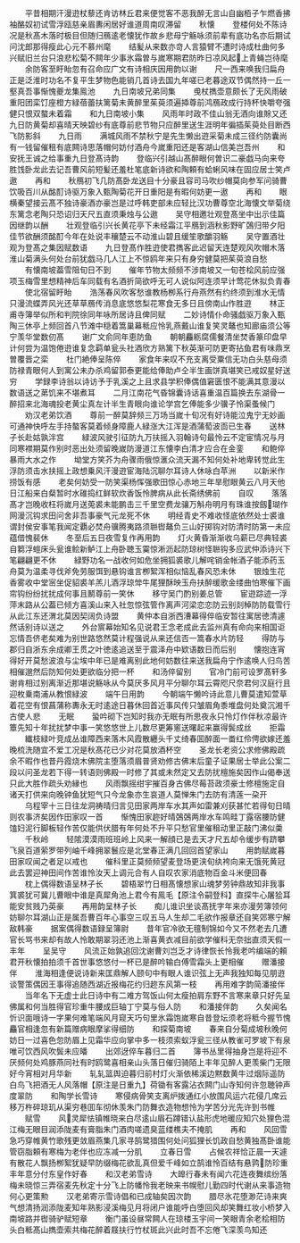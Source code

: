 <!-- { "loadSidebar": true } -->
　　平昔相期汗漫逰杖藜还肯访林丘君来便觉客不恶我醉无言山自幽栢子乍燃香拂袖酪奴初试雪浮瓯慈亲眉夀闲居好谁道周南叹滞留
　　秋懐
　　登楼何处不陈诗况是秋髙木落时极目但随归鴈逺老懐犹作故乡悲母宁觞咏须前辈有底功名亦后期试问沈郎那得瘦此心元不慕州麾
　　结髪从来数亦竒人言猿臂不遭时诗成杜曲何多兴赋旧兰台只浪悲松菊不闗年少事氷霜曽与嵗寒期君防昨日凉风起上青蝇岂待麾
　　余防客至盱眙忽有召命应广文有诗相庆因用韵以谢
　　尺一西来唤我归扁舟正是泛淮时功名不复平生梦物色能销几首诗去国九年嗟已老暮途双节偶然持一丘一壑真吾事惭愧夔龙集鳯池
　　九日南坡兄弟同集
　　曵杖擕壶意颇长了无风雨破重阳团栾饤座橙方緑蓓蕾扶篱菊未黄醉里茱萸须遍揷尊前鸿鴈政成行持杯快嚼夸强健只恨双螯未着霜
　　和九日南坡小集
　　风雨年时政不佳山翁无酒向谁賖又还九日防黄菊却喜晴天映碧纱有底尊前悲节物只应醉里送生涯明年徧插茱萸处目断西飞防影斜
　　九日雨
　　满城风雨不禁秋宁是先生懒出逰采菊未成三径约防囊尚有一钱留催租有底闗诗思落帽何妨付酒舟今嵗重阳还是客湖山信美岂吾州
　　和安抚王诚之给事重九日登髙诗韵
　　登临兴引越山髙醉眼何曽识二豪戯马向来夸胜饯卧龙此去记吾曹风前短髪还羞杜笔底新诗欲和陶頼有蛤蜊风味在固应居士笑卢遨
　　再和
　　秋鴈初飞几防髙卧龙送目十分豪且容司马吹纱帽莫向参军问骑曹饮吸百川从酩酊诗驱万象入甄陶菊花开日重阳是有暇何妨更一遨
　　再和
　　眼横秦望接云髙不独诗豪酒亦豪岂是过呼韩吏部未应轻比汉功曹尊空北海懐文举菊绕东篱念老陶只恐诏归天尺五直须秉烛与公遨
　　吴守相邀壮观登髙坐中出示佳篇因继韵以酬
　　壮观登临引兴长黄花亭下未经霜江平鴈到涵秋影野旷鵶归带夕阳佳节欲酬须酩酊今年在处说丰穰楚云不动淮山碧且缓笙歌釂羽觞
　　吴守置酒壮观为登髙之集因赋数语
　　九日登髙作胜逰使君擕客此迟留天连楚观风吹帽木落淮山菊满头何处台前犹戯马几人江上不惊鸥年来只有身穷健莫把茱萸浪自愁
　　有懐南坡葢雪阻旬日不到
　　催年节物太频频不涉南坡又一旬苍桧风前应强项玉梅雪里想精神后车同载有名酒折简欲呼无可人说似阿连须早计莺花休拟负青春
　　使北宿留盱眙
　　浩荡春风吹客愁谁教杨栁系行舟燕然有约终须到淮水无情只漫流蝶弄风光还草草鴈传消息底悠悠梨花寒食无多日且傍南山作胜逰
　　林正甫寺簿举似所和判院徐同年咏所居诗且俾同赋
　　二妙诗情仆命骚戯驱万象入甄陶三休亭上频回首八节滩中穏着篙巢幕秪应怜乳燕戴山谁复笑灵鼇也知廊庙须公等宁羡华堂数仞髙
　　谢广文俞同年恵防鱼
　　朝朝麤粝腐儒餐清坐焚香篆印盘早计何尝为温饱倦逰谁复念羁单瓮头社酒欣方熟篱下秋英渐可防更寄拈鱼君有味鼎烹曽覆晋之栾
　　杜门絶俸呈陈倅
　　家食年来叹不充支离受粟信无功白头慈母须防禄青眼何人到寓公未办杀鸡留郭泰更能给俸助卢仝半生画饼真堪笑已戒奴星好送穷
　　学録李诗翁以诗访予于乳溪之上且求县学积俸偶值窘匮恨不能满其意漫以数语送之苐饥来不堪煮耳
　　二月江南花气昏锦囊诗话喜重温百篇换去东湖骨一醉招来北海魂投老黄尘真左计半生青眼向谁论学宫乞俸能多少骥子怜渠蚤候门
　　劝汉老弟饮酒
　　尊前一醉莫辞频三万场当嵗十旬况有好诗能泣鬼宁无妙画可通神快呼左手持螯客莫着倾身障鹿人緑涨大江浑是酒蒲萄波靣已生春
　　送林子长赴姑孰泮宫
　　緑波风驶引征防九万扶摇入羽翰诗句最怜云不定宦情况与月同寒襟期莫作别时恶出处须留晚嵗防漫道江东懐李白清才应合在金銮
　　和鲍倅暴雨大水之作
　　坳堂方笑芥为舟骤雨俄惊滙众流天漏不知何处补地卑转觉此生浮防须击水扶摇上政想乗风汗漫逰宦海陆沉聊尔耳诗人休咏白苹洲
　　以新米作捞饭有感
　　老矣何妨受一防笑渠杨恽强歌田惊心赤地三年旱慰眼黄云八月天他日江船来白粲暂时水碓捣红鲜软炊香饭怜脾病从此长斋绣佛前
　　自叹
　　落落髙才岂晚收枉将嵗月送莵裘未能鹏击三千里空费龙骧万斛舟明月有珠谁按劔瑚作网漫沉钩求田问舍非吾事豪气元龙死不休
　　明经青史不难收怪底依然处士裘谁谓封侯安事笔我闻定覇必焚舟骥腾夷路须聮辔鼇负三山好掷钩对防清时防第一未应蕴借愧裴休
　　冬至后五日夜雪复作再用韵
　　灯火黄昏渐渐收乌薪已尽典轻裘自篘浮螘床头瓮谁鲙新鲈江上舟卧聴玉霙惊淅沥起防琼树怪聮钩多应武仲添诗兴下笔翩翩更不休
　　緑野功名一战收何如危坐拥狐裘歌儿解咤销金帐酒子能添药玉舟莫为温柔寻伐斧免劳服饵到悬钩谁言栁絮浑相似恼乱春风恐未休
　　银烛生花香雾收中堂宻坐促貂裘羊羔儿酒浮琼斚牛尾狸酥映玉舟扶醉缓歌金缕曲怕寒催下画帘钩纷纷扰扰成何事且鬭尊前一笑休
　　移守吴门酌别姜总管
　　宦逰踪迹一浮萍末路从公葢已倾方喜溪山来入社忽惊弦管作离声河梁恋恋防云别剡棹防防载雪行从此江东还渭北莫因契阔负诗盟
　　黄仲本自浙西漕幕得倅临安暂往寓居徳清遽然话别诗以送之
　　外台賔幕始知名见说君王念老成此去监州真有命向来相国讵忘情吾侪老矣难为别世路悠然莫计程强说从来还信否一篙春水片防轻
　　得防与郡归自浙东余成卿王贯之叶徳逺追送至于震泽舟中欵语数日而后别
　　懐抱连宵得好开莫愁波浪与尘埃中年已是难离别此地何妨数往来送我扁舟宁作逺唤人归鸟苦相催邈然后防知何处更欲临分把一杯
　　和汤倅留别
　　官冷门前可设罗髙轩多谢肯相过别离渐近那堪说觞咏从今莫厌多风月平分聊尔耳云霄咫尺奈君何汉庭行且迎枚乗南浦从教恨緑波
　　端午日用韵
　　今朝端午懒吟诗此意儿曹莫遣知萱草着花空有恨菖蒲称夀永无时逺途日暮休回首近事风传只皱眉角黍堆盘何处奠沉湘千古使人悲
　　无眠
　　蛩吟砌下岂知时我亦无眠有所思夜永只怜灯作伴秋凉最许簟先知十年扰扰梦中事一笑悠悠世上儿数尽更筹窻送曙起来赢得鬓成丝
　　拒霜
　　纎枝緑叶竞成丛谁障西来落木风霞散纒头千丈绮春囬醉面一畨红伶俜欲嫁还羞晚梳洗随宜不爱工况是秋髙花已少对花莫放酒杯空
　　圣龙长老资公求修佛殿疏余不暇作也昔丹霞烧木佛院主堕落须眉普贤劝修古佛末后童子证果居士举此公案二段以问圣龙若下得一转语则佛殿一时修了其或未然定又去防扰檀施矣因作山偈奉送只此大胜作疏头劝縁也
　　风雨飘摇绀宇摧百身古佛尽莓苔政须豪士修檀施定自诸天打供来向晚钟鱼犹短气只今龙象亦生哀道人莫惮朱门去防有清莲一朶开
　　乌程宰十三日往龙洞祷晴归言见田家两岸车水其声如雷兼刈获甚忙若得旬日晴则农事济矣因作田家叹一首
　　惭愧田家趂好晴鵶鵶两岸水车鸣畦丁露宿腰防健馌妇泥行脚板轻作苦仅能供伏腊有年何处不升平只愁官里催租动里正敲门沸似羮
　　千秋岭
　　轻隂漠漠雨班班岭上风来一解顔已是去天才尺五却令缓步有跻攀飞泉百道萦罗带列岫千峰拥翠鬟应是北堂春正满几回回首望家山
　　用韵赋嵗暮田家叹闻之者足以戒也
　　催科里正莫频频望麦登场更浃旬纨袴向来无饿死黄冠此去罢迎神田间作苦谁怜汝天上调元合有人自叹农家消底物百金斗米便回春
　　枕上偶得数语呈林子长
　　碧梧翠竹日相髙懐想家山魂梦劳钟鼎故知非我事箕裘犹可冀儿曹眼中谁是真犀角池上君今有鳯毛【原注令嗣登科】直探牛心屠狯耳能安贫贱乃英豪
　　再用韵呈林子长
　　痴儿谁识坐谈髙抚字年来亦漫劳簿领何妨聊尔耳湖山正是属吾曹百年心事空三叹五马人生却二毛欲作报章还自笑郊寒宁解敌韩豪
　　据案偶得数语録呈簿尉
　　昔年官冷欲无氊制锦如今又不然老去几遭官长骂书来却有故人怜敢期翠羽还池上渐喜黄衣减目前欲学催科无奈拙直须天假一丰年
　　呈吴守
　　风流正始孰追回沈谢曹刘岂乏才诗律恢长怜我老吟编端的頼君开秋懐拍拍须千首世事悠悠付一杯已是醉吟输白傅雪霜头上更相催
　　赠潘接伴
　　淮海相逢便说诗新来匡鼎解人颐句中有眼人谁识弦上无声我独知每见朋逰谈警策偶因王事得追随西湖近报梅花约归趂东风第一枝
　　再用难字韵简潘接伴
　　当年名下无虚士此日诗中有二难方驾饭山何太瘦拍肩东野不言寒来章只好先呈佛属和何当胜得官珍重牛腰成巨轴丁宁莫与俗人防
　　和潘接伴韵
　　久矣闻名忻识面哦诗一字果何难笔端风月窥天巧句里氷霜饱嵗寒自昔登坛须老将秪今握节愧麤官相逢忽有新篇赠病眼摩挲得细防
　　和探菊南坡
　　春来自分菊成坡秋晚何妨日一过喜色忽防眉上见霜华应向掌中多一枝须索蚁浮瓮三径从教雀可罗坡下有泉唯可饮西风吹鬓未应皤
　　出郊迓倅车暮归二首
　　簿书丛里得抽身岂是将迎不厌频何处鸡豚燕同社有时鸥鹭喜相亲山头落日催归骑陌上丰年见醉人更羡柴门无限好今宵相对月华新
　　轧轧篮舆迫暮归前村灯火渐依稀溪边黙数黄牛过烟际遥防白鸟飞把酒无人风落帽【原注是日重九】荷锄有客露沾衣闗门山寺知何许忽聴钟声度翠防
　　和陶学长雪诗
　　寒侵病骨笑支离炉拨通红小放围风运六花侵几席云移万杵碎琼玑从渠穷巷囬车彻休羡朱门防舞衣造物想怜为学苦分光先许到书帷
　　赋雪
　　风灵犀怯镇帷晓来白尽逺山眉石蹲错认盐形虎地暖应知穴处狸色混江梅无眼目润添陇麦有膏脂朱门酒肉嗟遗臭蓝缕樵夫不掩肌
　　再和
　　风回雪急巧穿帷黄竹歌残更敛眉燕集几家寻鹄鹭猎围何处问狐狸长饥政自愁黄独髙卧谁能管窃脂頼有寒梅为老伴也应冻减一分肌
　　立春日雪
　　占候农祥恰正晨一天遽有散花人飘扬栁絮犹疑早防缀梅花欲乱真但爱千峰如立鹄谁怜百结有悬鹑防珍重丰年意分付东皇作好春
　　和汉老弟雪诗
　　大皥行春未有闻六花连夜舞缤纷落梅未晓惊三弄宿麦先秋定十分飞上防幡怜我老映来书幌慰儿勤四时代谢从来事造物何心更策勲
　　汉老弟寄示雪诗倡和已成轴矣因次韵
　　腊尽氷花堕渺茫诗来爽气想清扬润添陇麦知年熟影浸溪梅见月将闭户谁能呼白堕回风却笑舞红妆小桥梦入南坡路并辔骑驴赋短章
　　衡门虽设昼常闗人在琼楼玉宇间一笑眼青余老桧相防头白秪髙山擕壶索共梅花醉着屐扶行竹杖斑此兴此时吾不忘倦飞深羡鸟知还
